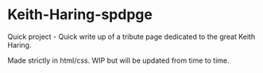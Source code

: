 # Keith-Haring-spdpge

Quick project - Quick write up of a tribute page dedicated to the great Keith Haring.

Made strictly in html/css. WIP but will be updated from time to time.
